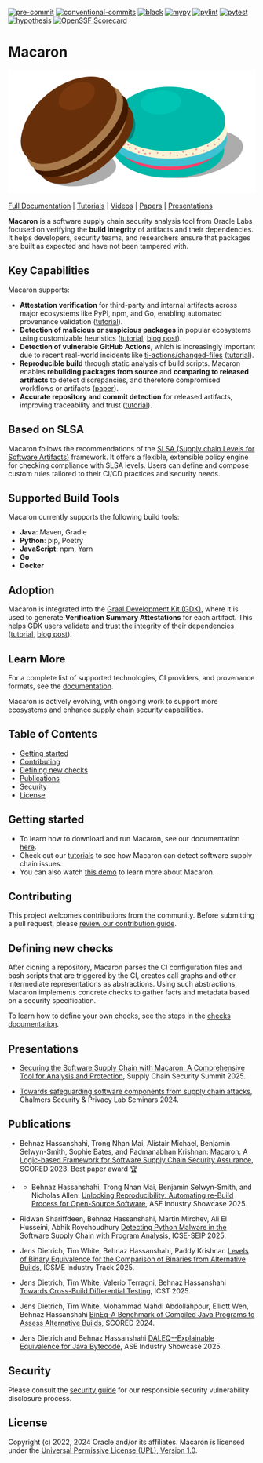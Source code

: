 [![pre-commit](https://img.shields.io/badge/pre--commit-enabled-yellow?logo=pre-commit&logoColor=white)](https://github.com/pre-commit/pre-commit) [![conventional-commits](https://img.shields.io/badge/conventional%20commits-1.0.0-yellow)](https://www.conventionalcommits.org/en/v1.0.0/) [![black](https://img.shields.io/badge/code%20style-black-000000)](https://github.com/psf/black) [![mypy](https://img.shields.io/badge/mypy-checked-brightgreen)](http://mypy-lang.org/) [![pylint](https://img.shields.io/badge/pylint-required%2010.0-brightgreen)](http://pylint.org/) [![pytest](https://img.shields.io/badge/pytest-enabled-brightgreen)](https://github.com/pytest-dev/pytest) [![hypothesis](https://img.shields.io/badge/hypothesis-tested-brightgreen.svg)](https://hypothesis.readthedocs.io/) [![OpenSSF Scorecard](https://api.securityscorecards.dev/projects/github.com/oracle/macaron/badge)](https://github.com/ossf/scorecard)

# Macaron

![Macaron](./docs/source/assets/macaron.svg)

[Full Documentation](https://oracle.github.io/macaron/index.html) | [Tutorials](https://oracle.github.io/macaron/pages/tutorials/index.html) | [Videos](https://www.youtube.com/watch?v=ebo0kGKP6bw) | [Papers](#publications) | [Presentations](#presentations)


**Macaron** is a software supply chain security analysis tool from Oracle Labs focused on verifying the **build integrity** of artifacts and their dependencies. It helps developers, security teams, and researchers ensure that packages are built as expected and have not been tampered with.

## Key Capabilities

Macaron supports:
- **Attestation verification** for third-party and internal artifacts across major ecosystems like PyPI, npm, and Go, enabling automated provenance validation ([tutorial](https://oracle.github.io/macaron/pages/tutorials/npm_provenance.html)).
- **Detection of malicious or suspicious packages** in popular ecosystems using customizable heuristics ([tutorial](https://oracle.github.io/macaron/pages/tutorials/detect_malicious_package.html), [blog post](https://blogs.oracle.com/developers/post/detecting-malicious-behavior-in-software-supply-chain-part-1)).
- **Detection of vulnerable GitHub Actions**, which is increasingly important due to recent real-world incidents like [tj-actions/changed-files](https://www.cve.org/CVERecord?id=CVE-2025-30066) ([tutorial](https://oracle.github.io/macaron/pages/tutorials/detect_vulnerable_github_actions.html)).
- **Reproducible build** through static analysis of build scripts. Macaron enables **rebuilding packages from source** and **comparing to released artifacts** to detect discrepancies, and therefore compromised workflows or artifacts ([paper](https://arxiv.org/pdf/2410.08427)).
- **Accurate repository and commit detection** for released artifacts, improving traceability and trust ([tutorial](https://oracle.github.io/macaron/pages/tutorials/source_finder.html)).

## Based on SLSA

Macaron follows the recommendations of the [SLSA (Supply chain Levels for Software Artifacts)](https://slsa.dev) framework. It offers a flexible, extensible policy engine for checking compliance with SLSA levels. Users can define and compose custom rules tailored to their CI/CD practices and security needs.

## Supported Build Tools

Macaron currently supports the following build tools:
- **Java**: Maven, Gradle  
- **Python**: pip, Poetry  
- **JavaScript**: npm, Yarn  
- **Go**
- **Docker**

## Adoption

Macaron is integrated into the [Graal Development Kit (GDK)](https://graal.cloud/gdk/), where it is used to generate **Verification Summary Attestations** for each artifact. This helps GDK users validate and trust the integrity of their dependencies ([tutorial](https://oracle.github.io/macaron/pages/tutorials/use_verification_summary_attestation.html), [blog post](https://blogs.oracle.com/java/post/announcing-graal-development-kit-for-micronaut-460)).

## Learn More

For a complete list of supported technologies, CI providers, and provenance formats, see the [documentation](https://oracle.github.io/macaron/pages/supported_technologies/index.html).

Macaron is actively evolving, with ongoing work to support more ecosystems and enhance supply chain security capabilities.

## Table of Contents

* [Getting started](#getting-started)
* [Contributing](#contributing)
* [Defining new checks](#defining-new-checks)
* [Publications](#publications)
* [Security](#security)
* [License](#license)

## Getting started

* To learn how to download and run Macaron, see our documentation [here](https://oracle.github.io/macaron/).
* Check out our [tutorials](https://oracle.github.io/macaron/pages/tutorials/index.html) to see how Macaron can detect software supply chain issues.
* You can also watch [this demo](https://www.youtube.com/watch?v=ebo0kGKP6bw) to learn more about Macaron.

## Contributing

This project welcomes contributions from the community. Before submitting a pull request, please [review our contribution guide](./CONTRIBUTING.md).

## Defining new checks

After cloning a repository, Macaron parses the CI configuration files and bash scripts that are triggered by the CI, creates call graphs and other intermediate representations as abstractions. Using such abstractions, Macaron implements concrete checks to gather facts and metadata based on a security specification.

To learn how to define your own checks, see the steps in the [checks documentation](/src/macaron/slsa_analyzer/checks/README.md).

## Presentations

* [Securing the Software Supply Chain with Macaron: A Comprehensive Tool for Analysis and Protection](https://labs.oracle.com/pls/apex/f?p=94065:10:15059068980668:11351), Supply Chain Security Summit 2025.

* [Towards safeguarding software components from supply chain attacks](https://labs.oracle.com/pls/apex/f?p=94065:10:117744701900:10830), Chalmers Security & Privacy Lab Seminars 2024.

## Publications

* Behnaz Hassanshahi, Trong Nhan Mai, Alistair Michael, Benjamin Selwyn-Smith, Sophie Bates, and Padmanabhan Krishnan: [Macaron: A Logic-based Framework for Software Supply Chain Security Assurance](https://dl.acm.org/doi/abs/10.1145/3605770.3625213), SCORED 2023. Best paper award :trophy:

* * Behnaz Hassanshahi, Trong Nhan Mai, Benjamin Selwyn-Smith, and Nicholas Allen: [Unlocking Reproducibility: Automating re-Build Process for Open-Source Software](https://arxiv.org/pdf/2509.08204), ASE Industry Showcase 2025.

* Ridwan Shariffdeen, Behnaz Hassanshahi, Martin Mirchev, Ali El Husseini, Abhik Roychoudhury [Detecting Python Malware in the Software Supply Chain with Program Analysis](https://labs.oracle.com/pls/apex/f?p=94065:10:11591088449483:11569), ICSE-SEIP 2025.

* Jens Dietrich, Tim White, Behnaz Hassanshahi, Paddy Krishnan [Levels of Binary Equivalence for the Comparison of Binaries
from Alternative Builds](https://arxiv.org/pdf/2410.08427), ICSME Industry Track 2025.

* Jens Dietrich, Tim White, Valerio Terragni, Behnaz Hassanshahi [Towards Cross-Build Differential Testing](https://labs.oracle.com/pls/apex/f?p=94065:10:11591088449483:11549), ICST 2025.

* Jens Dietrich, Tim White, Mohammad Mahdi Abdollahpour, Elliott Wen, Behnaz Hassanshahi [BinEq-A Benchmark of Compiled Java Programs to Assess Alternative Builds](https://dl.acm.org/doi/10.1145/3689944.3696162), SCORED 2024.

* Jens Dietrich and Behnaz Hassanshahi [DALEQ--Explainable Equivalence for Java Bytecode](https://arxiv.org/pdf/2508.01530), ASE Industry Showcase 2025.

## Security

Please consult the [security guide](./SECURITY.md) for our responsible security vulnerability disclosure process.

## License

Copyright (c) 2022, 2024 Oracle and/or its affiliates.
Macaron is licensed under the [Universal Permissive License (UPL), Version 1.0](./LICENSE.txt).
